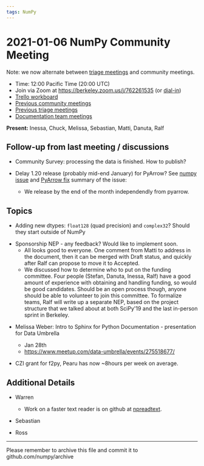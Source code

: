```yaml
---
tags: NumPy
---
```



# 2021-01-06 NumPy Community Meeting

Note: we now alternate between [triage meetings](https://hackmd.io/68i_JvOYQfy9ERiHgXMPvg) and community meetings.

- Time: 12:00 Pacific Time (20:00 UTC)
- Join via Zoom at https://berkeley.zoom.us/j/762261535 (or [dial-in](https://berkeley.zoom.us/u/aC3ENhycM))
- [Trello workboard](https://trello.com/b/Azg4fYZH/numpy-at-bids)
- [Previous community meetings](https://github.com/numpy/archive/tree/master/status_meetings)
- [Previous triage meetings](https://github.com/numpy/archive/tree/master/triage_meetings)
- [Documentation team meetings](https://hackmd.io/oB_boakvRqKR-_2jRV-Qjg)

**Present:** Inessa, Chuck, Melissa, Sebastian, Matti, Danuta, Ralf



## Follow-up from last meeting / discussions


- Community Survey: processing the data is finished. How to publish? 

- Delay 1.20 release (probably mid-end January) for PyArrow? See [numpy issue](https://github.com/numpy/numpy/issues/17913) and [PyArrow fix](https://github.com/apache/arrow/pull/8834) summary of the issue: 
    - We release by the end of the month independendly from pyarrow.

## Topics


- Adding new dtypes: `float128` (quad precision) and `complex32`? Should they start outside of NumPy

* Sponsorship NEP - any feedback? Would like to implement soon.
  - All looks good to everyone. One comment from Matti to address in the document, then it can be merged with Draft status, and quickly after Ralf can propose to move it to Accepted.
  - We discussed how to determine who to put on the funding committee. Four people (Stefan, Danuta, Inessa, Ralf) have a good amount of experience with obtaining and handling funding, so would be good candidates. Should be an open process though, anyone should be able to volunteer to join this committee. To formalize teams, Ralf will write up a separate NEP, based on the project structure that we talked about at both SciPy'19 and the last in-person sprint in Berkeley.


- Melissa Weber: Intro to Sphinx for Python Documentation - presentation for Data Umbrella 
  - Jan 28th   
  - https://www.meetup.com/data-umbrella/events/275518677/

- CZI grant for f2py, Pearu has  now ~8hours per week on average.



## Additional Details

- Warren

  - Work on a faster text reader is on github at [npreadtext](https://github.com/WarrenWeckesser/npreadtext).

- Sebastian


- Ross

---

Please remember to archive this file and commit it to github.com/numpy/archive

